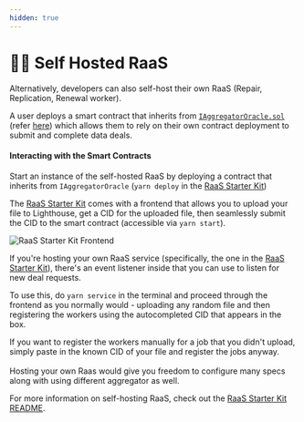 ```yaml
---
hidden: true
---
```


# 👮‍♀️ Self Hosted RaaS

Alternatively, developers can also self-host their own RaaS (Repair, Replication, Renewal worker).&#x20;

A user deploys a smart contract that inherits from [`IAggregatorOracle.sol`](https://github.com/xBalbinus/fevm-data-segment/blob/main/contracts/aggregator-oracle/IAggregatorOracle.sol) (refer [here](https://github.com/filecoin-project/raas-starter-kit/tree/main/contracts/interfaces)) which allows them to rely on their own contract deployment to submit and complete data deals.

#### Interacting with the Smart Contracts

Start an instance of the self-hosted RaaS by deploying a contract that inherits from `IAggregatorOracle` (`yarn deploy` in the [RaaS Starter Kit](https://github.com/filecoin-project/raas-starter-kit))

The [RaaS Starter Kit](https://github.com/filecoin-project/raas-starter-kit) comes with a frontend that allows you to upload your file to Lighthouse, get a CID for the uploaded file, then seamlessly submit the CID to the smart contract (accessible via `yarn start`).

![RaaS Starter Kit Frontend](../.gitbook/assets/Frontend.png)

If you're hosting your own RaaS service (specifically, the one in the [RaaS Starter Kit](https://github.com/filecoin-project/raas-starter-kit)), there's an event listener inside that you can use to listen for new deal requests.

To use this, do `yarn service` in the terminal and proceed through the frontend as you normally would - uploading any random file and then registering the workers using the autocompleted CID that appears in the box.&#x20;

If you want to register the workers manually for a job that you didn't upload, simply paste in the known CID of your file and register the jobs anyway.\
\
Hosting your own Raas would give you freedom to configure many specs along with using different aggregator as well.

For more information on self-hosting RaaS, check out the [RaaS Starter Kit README](https://github.com/filecoin-project/raas-starter-kit#readme).
